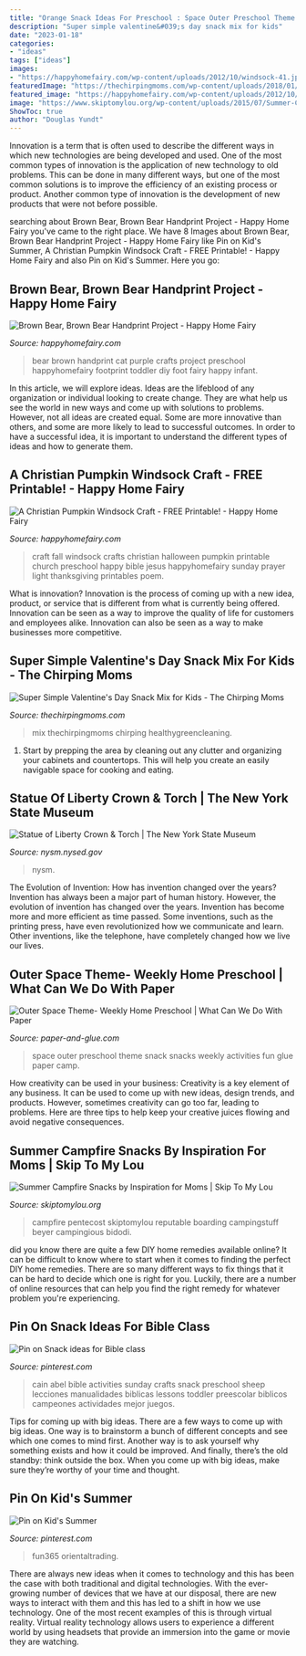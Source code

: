 ```yaml
---
title: "Orange Snack Ideas For Preschool : Space Outer Preschool Theme Snack Snacks Weekly Activities Fun Glue Paper Camp"
description: "Super simple valentine&#039;s day snack mix for kids"
date: "2023-01-18"
categories:
- "ideas"
tags: ["ideas"]
images:
- "https://happyhomefairy.com/wp-content/uploads/2012/10/windsock-41.jpg"
featuredImage: "https://thechirpingmoms.com/wp-content/uploads/2018/01/Valentine-Snack-Mix-Pin-768x1220.jpg"
featured_image: "https://happyhomefairy.com/wp-content/uploads/2012/10/windsock-41.jpg"
image: "https://www.skiptomylou.org/wp-content/uploads/2015/07/Summer-Campfire-Snacks.jpg"
ShowToc: true
author: "Douglas Yundt"
---
```



Innovation is a term that is often used to describe the different ways in which new technologies are being developed and used. One of the most common types of innovation is the application of new technology to old problems. This can be done in many different ways, but one of the most common solutions is to improve the efficiency of an existing process or product. Another common type of innovation is the development of new products that were not before possible.

	

		
searching about Brown Bear, Brown Bear Handprint Project - Happy Home Fairy you've came to the right place. We have 8 Images about Brown Bear, Brown Bear Handprint Project - Happy Home Fairy like Pin on Kid&#039;s Summer, A Christian Pumpkin Windsock Craft - FREE Printable! - Happy Home Fairy and also Pin on Kid&#039;s Summer. Here you go:
		
    
## Brown Bear, Brown Bear Handprint Project - Happy Home Fairy

<img loading=lazy src="https://i1.wp.com/happyhomefairy.com/wp-content/uploads/2015/08/brown-bear-purple-cat-handprint.jpg" onerror="this.onerror=null;this.src='https://tse4.mm.bing.net/th?id=OIP.M9yUwESBNtKvKYUDs3bZUQHaLH&amp;pid=15.1';" alt="Brown Bear, Brown Bear Handprint Project - Happy Home Fairy">

_Source: happyhomefairy.com_

>bear brown handprint cat purple crafts project preschool happyhomefairy footprint toddler diy foot fairy happy infant. 

	

In this article, we will explore ideas. Ideas are the lifeblood of any organization or individual looking to create change. They are what help us see the world in new ways and come up with solutions to problems. However, not all ideas are created equal. Some are more innovative than others, and some are more likely to lead to successful outcomes. In order to have a successful idea, it is important to understand the different types of ideas and how to generate them.

    
## A Christian Pumpkin Windsock Craft - FREE Printable! - Happy Home Fairy

<img loading=lazy src="https://happyhomefairy.com/wp-content/uploads/2012/10/windsock-41.jpg" onerror="this.onerror=null;this.src='https://tse4.mm.bing.net/th?id=OIP.vGP4h9WmTTXYgi2nAhUYCAHaLH&amp;pid=15.1';" alt="A Christian Pumpkin Windsock Craft - FREE Printable! - Happy Home Fairy">

_Source: happyhomefairy.com_

>craft fall windsock crafts christian halloween pumpkin printable church preschool happy bible jesus happyhomefairy sunday prayer light thanksgiving printables poem. 

	

What is innovation?
Innovation is the process of coming up with a new idea, product, or service that is different from what is currently being offered. Innovation can be seen as a way to improve the quality of life for customers and employees alike. Innovation can also be seen as a way to make businesses more competitive.

    
## Super Simple Valentine&#039;s Day Snack Mix For Kids - The Chirping Moms

<img loading=lazy src="https://thechirpingmoms.com/wp-content/uploads/2018/01/Valentine-Snack-Mix-Pin-768x1220.jpg" onerror="this.onerror=null;this.src='https://tse1.mm.bing.net/th?id=OIP.DZ3BXHXXBTsYO-qNBTJPGwHaLw&amp;pid=15.1';" alt="Super Simple Valentine&#039;s Day Snack Mix for Kids - The Chirping Moms">

_Source: thechirpingmoms.com_

>mix thechirpingmoms chirping healthygreencleaning. 

	

1. Start by prepping the area by cleaning out any clutter and organizing your cabinets and countertops. This will help you create an easily navigable space for cooking and eating.

    
## Statue Of Liberty Crown &amp; Torch | The New York State Museum

<img loading=lazy src="http://www.nysm.nysed.gov/common/nysm/files/styles/500px_square/public/statue-liberty-craft.jpg?itok=xTDRwgCX" onerror="this.onerror=null;this.src='https://tse1.mm.bing.net/th?id=OIP.A0CqIwDCfY43kiXc2AZRoQHaHa&amp;pid=15.1';" alt="Statue of Liberty Crown &amp; Torch | The New York State Museum">

_Source: nysm.nysed.gov_

>nysm. 

	

The Evolution of Invention: How has invention changed over the years?
Invention has always been a major part of human history. However, the evolution of invention has changed over the years. Invention has become more and more efficient as time passed. Some inventions, such as the printing press, have even revolutionized how we communicate and learn. Other inventions, like the telephone, have completely changed how we live our lives.

    
## Outer Space Theme- Weekly Home Preschool | What Can We Do With Paper

<img loading=lazy src="http://4.bp.blogspot.com/-bRo10ofTtrk/U-SpIASd4sI/AAAAAAAABvY/DJREw5YH4i8/s1600/OuterSpaceSnack1.jpg" onerror="this.onerror=null;this.src='https://tse4.mm.bing.net/th?id=OIP.2DqLG_OcQe8qqz8nBA_HbwHaFV&amp;pid=15.1';" alt="Outer Space Theme- Weekly Home Preschool | What Can We Do With Paper">

_Source: paper-and-glue.com_

>space outer preschool theme snack snacks weekly activities fun glue paper camp. 

	

How creativity can be used in your business:
Creativity is a key element of any business. It can be used to come up with new ideas, design trends, and products. However, sometimes creativity can go too far, leading to problems. Here are three tips to help keep your creative juices flowing and avoid negative consequences.

    
## Summer Campfire Snacks By Inspiration For Moms | Skip To My Lou

<img loading=lazy src="https://www.skiptomylou.org/wp-content/uploads/2015/07/Summer-Campfire-Snacks.jpg" onerror="this.onerror=null;this.src='https://tse2.mm.bing.net/th?id=OIP.cdfh5DKx4UfczH2GGEH9aQHaJ4&amp;pid=15.1';" alt="Summer Campfire Snacks by Inspiration for Moms | Skip To My Lou">

_Source: skiptomylou.org_

>campfire pentecost skiptomylou reputable boarding campingstuff beyer campingious bidodi. 

	

did you know there are quite a few DIY home remedies available online?
It can be difficult to know where to start when it comes to finding the perfect DIY home remedies. There are so many different ways to fix things that it can be hard to decide which one is right for you. Luckily, there are a number of online resources that can help you find the right remedy for whatever problem you're experiencing.

    
## Pin On Snack Ideas For Bible Class

<img loading=lazy src="https://i.pinimg.com/736x/7e/3a/2a/7e3a2aae1d416895e9a75ed0196ff735--cain-and-abel-sunday-school-cain-and-abel-crafts.jpg" onerror="this.onerror=null;this.src='https://tse2.mm.bing.net/th?id=OIP.ar5d8fUPDr4NK5APW0-sogAAAA&amp;pid=15.1';" alt="Pin on Snack ideas for Bible class">

_Source: pinterest.com_

>cain abel bible activities sunday crafts snack preschool sheep lecciones manualidades biblicas lessons toddler preescolar biblicos campeones actividades mejor juegos. 

	

Tips for coming up with big ideas.
There are a few ways to come up with big ideas. One way is to brainstorm a bunch of different concepts and see which one comes to mind first. Another way is to ask yourself why something exists and how it could be improved. And finally, there’s the old standby: think outside the box. When you come up with big ideas, make sure they’re worthy of your time and thought.

    
## Pin On Kid&#039;s Summer

<img loading=lazy src="https://i.pinimg.com/736x/9e/4c/03/9e4c03202ae23c7c583a47ff75072b46.jpg" onerror="this.onerror=null;this.src='https://tse4.mm.bing.net/th?id=OIP.rL3JE95vumAEe11AiXOuwQHaJ3&amp;pid=15.1';" alt="Pin on Kid&#039;s Summer">

_Source: pinterest.com_

>fun365 orientaltrading. 

	

There are always new ideas when it comes to technology and this has been the case with both traditional and digital technologies. With the ever-growing number of devices that we have at our disposal, there are new ways to interact with them and this has led to a shift in how we use technology. One of the most recent examples of this is through virtual reality. Virtual reality technology allows users to experience a different world by using headsets that provide an immersion into the game or movie they are watching.

